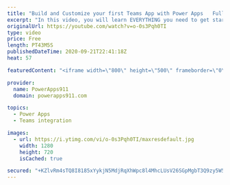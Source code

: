 ```yaml
---
title: "Build and Customize your first Teams App with Power Apps   Full Training"
excerpt: "In this video, you will learn EVERYTHING you need to get started with building custom apps in Microsoft Teams with Power Apps and Project Oakdale. Adding the app, creating and customizing your first table, building an app, and more. This video is basically a free training class so I hope you enjoy."
originalUrl: https://youtube.com/watch?v=o-0s3Pqh0TI
type: video
price: Free
length: PT43M5S
publishedDateTime: 2020-09-21T22:41:18Z
heat: 57

featuredContent: "<iframe width=\"800\" height=\"500\" frameborder=\"0\" src=\"https://www.youtube.com/embed/o-0s3Pqh0TI\" allow=\"accelerometer; autoplay; encrypted-media; gyroscope; picture-in-picture\" allowfullscreen></iframe>"

provider:
  name: PowerApps911
  domain: powerapps911.com

topics:
  - Power Apps
  - Teams integration

images:
  - url: https://i.ytimg.com/vi/o-0s3Pqh0TI/maxresdefault.jpg
    width: 1280
    height: 720
    isCached: true

secured: "+KZlvRm4sTQ8I8185xYykjN5MdjRqXhWpc8l4MhcLUsV26SGpMgbT3Q9zy5W5DW+fN6QkciN370zZQg0sSLINP5x96+KjcceUIq0AYleXFRl2He87csai/ttHvs/oNuYGPI03bPEXAnbycd6PHm7qTfr7A7pmud0Kz7cMmjs0Prz2MwMq4U10FG1uP25CPZV1RZ+kRrYNT1IF3dGX6Fk6ubr+5fO6XPaDT1OHjqCuMqqHyU+LREYabEREm4feh5zcAIpEQllqXoAmolPmtoddWvrMMTEPkn3FqyTLFh2Xbc3xEjwT4ch8zidvqGn1kc05foSCLcqA9O6Dj/ry/ikub3esv2F8d0YWV1TOaG2GDxtTgmn4paMVm3jHtMwWOXYqVGjN+OOUpGA9Kw1tIsoJiT3dcCAeVGEZMY5qJWAP4g=;7YBKIP2yZ9LS21JHBzoprQ=="
---
```


